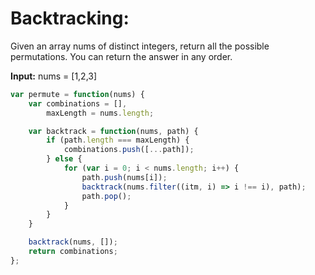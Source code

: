 # Backtracking:
Given an array nums of distinct integers, return all the possible permutations. You can return the answer in any order.

**Input:** nums = [1,2,3]

```javascript
var permute = function(nums) {
    var combinations = [],
        maxLength = nums.length;

    var backtrack = function(nums, path) {
        if (path.length === maxLength) {
            combinations.push([...path]);
        } else {
            for (var i = 0; i < nums.length; i++) {
                path.push(nums[i]);
                backtrack(nums.filter((itm, i) => i !== i), path);
                path.pop();
            }
        }
    }

    backtrack(nums, []);
    return combinations;
};
```

